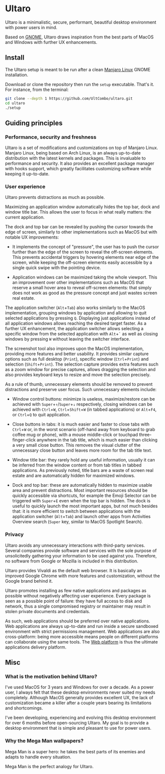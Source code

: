 # Ultaro

Ultaro is a minimalistic, secure, performant, beautiful desktop environment with power users in mind.

Based on [GNOME](https://www.gnome.org/gnome-3/), Ultaro draws inspiration from the best parts of MacOS and Windows with further UX enhancements.

## Install

The Ultaro setup is meant to be run after a clean [Manjaro Linux](https://manjaro.org/get-manjaro/) GNOME installation.

Download or clone the repository then run the `setup` executable. That's it. For instance, from the terminal:

```sh
git clone --depth 1 https://github.com/UltCombo/ultaro.git
cd ultaro
./setup
```

## Guiding principles

### Performance, security and freshness

Ultaro is a set of modifications and customizations on top of Manjaro Linux. Manjaro Linux, being based on Arch Linux, is an always up-to-date distribution with the latest kernels and packages. This is invaluable to performance and security. It also provides an excellent package manager with hooks support, which greatly facilitates customizing software while keeping it up-to-date.

### User experience

Ultaro prevents distractions as much as possible.

Maximizing an application window automatically hides the top bar, dock and window title bar. This allows the user to focus in what really matters: the current application.

The dock and top bar can be revealed by pushing the cursor towards the edge of screen, similarly to other implementations such as MacOS but with notable UX improvements:

- It implements the concept of "pressure", the user has to push the cursor further than the edge of the screen to reveal the off-screen elements. This prevents accidental triggers by hovering elements near edge of the screen, while keeping the off-screen elements easily accessible by a single quick swipe with the pointing device.

- Application windows can be maximized taking the whole viewport. This an improvement over other implementations such as MacOS that reserve a small hover area to reveal off-screen elements: that simply does not work as good as the pressure concept and just wastes screen real estate.

The application switcher (`Alt`+`Tab`) also works similarly to the MacOS implementation, grouping windows by application and allowing to quit selected applications by pressing `Q`. Displaying just applications instead of all application windows allows reaching the desired target faster. As a further UX enhancement, the application switcher allows selecting a specific window from the selected application with `Alt`+`` ` `` as well as closing windows by pressing `W` without leaving the switcher interface.

The screenshot tool also improves upon the MacOS implementation, providing more features and better usability. It provides similar capture options such as full desktop (`Print`), specific window (`Ctrl`+`Print`) and selection (`Shift`+`Print`). The selection capture provides extra features such as a zoom window for precise captures, allows dragging the selection and also provides keyboard keys to resize and move the selection precisely.

As a rule of thumb, unnecessary elements should be removed to prevent distractions and preserve user focus. Such unnecessary elements include:

- Window control buttons: minimize is useless, maximize/restore can be achieved with `Super`+`↑`/`Super`+`↓` respectively, closing windows can be achieved with `Ctrl`+`W`, `Ctrl`+`Shift`+`W` (in tabbed applications) or `Alt`+`F4`, or `Ctrl`+`Q` to quit application.

- Close buttons in tabs: it is much easier and faster to close tabs with `Ctrl`+`W` or, in the worst scenario (off-hand away from keyboard to grab coffee mug or phone), with a mouse middle-click or touchpad three-finger-click anywhere in the tab title, which is much easier than clicking a very small close button. This removes the visual clutter of the unnecessary close button and leaves more room for the tab title text.

- Window title bar: they rarely hold any useful information, usually it can be inferred from the window content or from tab titles in tabbed applications. As previously noted, title bars are a waste of screen real estate and are automatically hidden for maximized windows.

- Dock and top bar: these are automatically hidden to maximize usable area and prevent distractions. Most important resources should be quickly accessible via shortcuts, for example the Emoji Selector can be triggered with `Super`+`E` even when the top bar is hidden. The dock is useful to quickly launch the most important apps, but not much besides that: it is more efficient to switch between applications with the application switcher (`Alt`+`Tab`) and launch other apps from Activities Overview search (`Super` key, similar to MacOS Spotlight Search).

### Privacy

Ultaro avoids any unnecessary interactions with third-party services. Several companies provide software and services with the sole purpose of unsolicitedly gathering your information to be used against you. Therefore, no software from Google or Mozilla is included in this distribution.

Ultaro provides Vivaldi as the default web browser. It is basically an improved Google Chrome with more features and customization, without the Google brand behind it.

Ultaro promotes installing as few native applications and packages as possible without negatively affecting user experience. Every package is seen as a possible point of failure: they have full access to disk and network, thus a single compromised registry or maintainer may result in stolen private documents and credentials.

As such, web applications should be preferred over native applications. Web applications are always up-to-date and run inside a secure sandboxed environment with strict permissions management. Web applications are also cross-platform: being more accessible means people on different platforms can collaborate using the same tools. The [Web platform](https://en.wikipedia.org/wiki/Web_platform) is thus the ultimate applications delivery platform.

## Misc

### What is the motivation behind Ultaro?

I've used MacOS for 3 years and Windows for over a decade. As a power user, I always felt that these desktop environments never suited my needs completely. Although MacOS generally provides excellent UX, the lack of customization became a killer after a couple years bearing its limitations and shortcomings.

I've been developing, experiencing and evolving this desktop environment for over 6 months before open-sourcing Ultaro. My goal is to provide a desktop environment that is simple and pleasant to use for power users.

### Why the Mega Man wallpapers?

Mega Man is a super hero: he takes the best parts of its enemies and adapts to handle every situation.

Mega Man is the perfect analogy for Ultaro.
